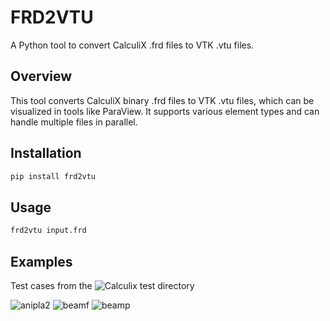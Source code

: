# FRD2VTU

A Python tool to convert CalculiX .frd files to VTK .vtu files.

## Overview

This tool converts CalculiX binary .frd files to VTK .vtu files, which can be visualized in tools like ParaView. It supports various element types and can handle multiple files in parallel.

## Installation

```bash
pip install frd2vtu
```


## Usage

```bash
frd2vtu input.frd 
```


## Examples

Test cases from the ![Calculix test directory](https://github.com/Dhondtguido/CalculiX/tree/master/test)

![anipla2](https://github.com/user-attachments/assets/32bea8bd-d705-401c-8503-14b69111adda)
![beamf](https://github.com/user-attachments/assets/45ce4a86-e391-46d5-911a-3ede6a9c90e7)
![beamp](https://github.com/user-attachments/assets/b36ef2fb-6555-4cc4-bc29-191e32d3591d)
